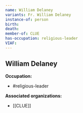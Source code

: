 ```yaml
---
name: William Delaney
variants: Fr. William Delaney
instance-of: person
birth: 
death: 
member-of: CLUE
has-occupation: religious-leader
VIAF: 
---
```

## William Delaney

**Occupation:** 
- #religious-leader

**Associated organizations:** 
- [[CLUE]]